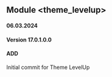 ## Module <theme_levelup>
#### 06.03.2024
#### Version 17.0.1.0.0
#### ADD
Initial commit for Theme LevelUp
